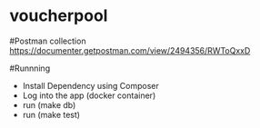 # voucherpool

#Postman collection 
https://documenter.getpostman.com/view/2494356/RWToQxxD

#Runnning 
- Install Dependency using Composer 
- Log into the app (docker container) 
- run (make db) 
- run (make test)

